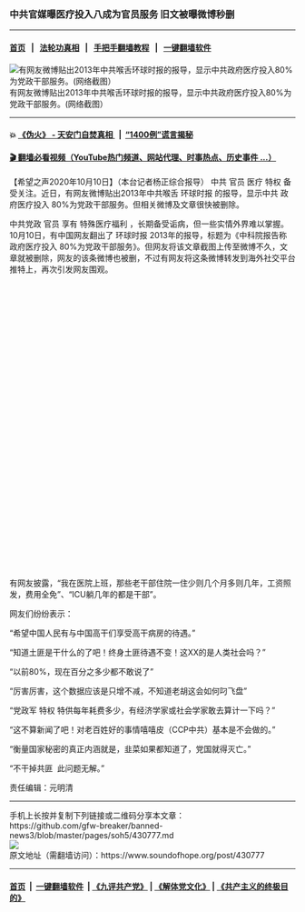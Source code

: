 ### 中共官媒曝医疗投入八成为官员服务 旧文被曝微博秒删
------------------------

#### [首页](https://github.com/gfw-breaker/banned-news3/blob/master/README.md) &nbsp;&nbsp;|&nbsp;&nbsp; [法轮功真相](https://github.com/begood0513/basic/blob/master/README.md)  &nbsp;&nbsp;|&nbsp;&nbsp; [手把手翻墙教程](https://github.com/gfw-breaker/guides/wiki)  &nbsp;&nbsp;|&nbsp;&nbsp; [一键翻墙软件](https://github.com/gfw-breaker/nogfw/blob/master/README.md)  



<div><img alt="有网友微博贴出2013年中共喉舌环球时报的报导，显示中共政府医疗投入80%为党政干部服务。(网络截图）" src="https://img.soundofhope.org/2020-10/1602378670416.jpg"/>
<br/><figcaption class="caption">
 有网友微博贴出2013年中共喉舌环球时报的报导，显示中共政府医疗投入80%为党政干部服务。(网络截图）
</figcaption></div><hr/>

#### 💥 [《伪火》 - 天安门自焚真相 ](http://158.247.195.190:10000/videos/blog/weihuo.html)&nbsp; |&nbsp; [“1400例”谎言揭秘  ](http://158.247.195.190:10000/videos/blog/jiexi1400.html)

#### [ 🎬  翻墙必看视频（YouTube热门频道、网站代理、时事热点、历史事件 ...）](https://github.com/gfw-breaker/links/blob/master/banned.md)

<div><div class="Content__Wrapper sc-1bvya0-0 grZQxZ">
 <p class="meta-top">
  <span class="meta">
   【希望之声2020年10月10日】（本台记者杨正综合报导）
  </span>
  中共
  <ok href="/term/3988">
   官员
  </ok>
  医疗
  <ok href="/term/3699">
   特权
  </ok>
  备受关注。近日，有网友微博贴出2013年中共喉舌
  <ok href="/term/1266">
   环球时报
  </ok>
  的报导，显示中共
  <ok href="/term/394777">
   政府医疗投入
  </ok>
  80%为党政干部服务。但相关微博及文章很快被删除。
 </p>
 <p>
  中共党政
  <ok href="/term/3988">
   官员
  </ok>
  享有
  <ok href="/term/394774">
   特殊医疗福利
  </ok>
  ，长期备受诟病，但一些实情外界难以掌握。10月10日，有中国网友翻出了
  <ok href="/term/1266">
   环球时报
  </ok>
  2013年的报导，标题为《中科院报告称
  <ok href="/term/394777">
   政府医疗投入
  </ok>
  80%为党政干部服务》。但网友将该文章截图上传至微博不久，文章就被删除，网友的该条微博也被删，不过有网友将这条微博转发到海外社交平台推特上，再次引发网友围观。
 </p>
 <div class="soh-embed">
  <div class="soh-embed-inner">
   <div class="iframely-embed" style="max-width: 550px;">
    <div class="iframely-responsive" style="padding-bottom: 100%;">
    </div>
   </div>
  </div>
 </div>
 <p>
  有网友披露，“我在医院上班，那些老干部住院一住少则几个月多则几年，工资照发，费用全免”、“ICU躺几年的都是干部”。
 </p>
 <p>
  网友们纷纷表示：
 </p>
 <p>
  “希望中国人民有与中国高干们享受高干病房的待遇。”
 </p>
 <p>
  “知道土匪是干什么的了吧！终身土匪待遇不变！这XX的是人类社会吗？”
 </p>
 <p>
  “以前80%，现在百分之多少都不敢说了”
 </p>
 <p>
  “厉害厉害，这个数据应该是只增不减，不知道老胡这会如何叼飞盘”
 </p>
 <p>
  “党政军
  <ok href="/term/3699">
   特权
  </ok>
  特供每年耗费多少，有经济学家或社会学家敢去算计一下吗？”
 </p>
 <p>
  “这不算新闻了吧！对老百姓好的事情嘻嘻皮（CCP中共）基本是不会做的。”
 </p>
 <p>
  “衡量国家秘密的真正内涵就是，韭菜如果都知道了，党国就得灭亡。”
 </p>
 <p>
  “不干掉共匪  此问题无解。”
 </p>
 <p class="meta-btm">
  责任编辑：元明清
 </p>
</div>
</div>
<hr/>
手机上长按并复制下列链接或二维码分享本文章：<br/>
https://github.com/gfw-breaker/banned-news3/blob/master/pages/soh5/430777.md <br/>
<a href='https://github.com/gfw-breaker/banned-news3/blob/master/pages/soh5/430777.md'><img src='https://github.com/gfw-breaker/banned-news3/blob/master/pages/soh5/430777.md.png'/></a> <br/>
原文地址（需翻墙访问）：https://www.soundofhope.org/post/430777


------------------------
#### [首页](https://github.com/gfw-breaker/banned-news3/blob/master/README.md) &nbsp;|&nbsp; [一键翻墙软件](https://github.com/gfw-breaker/nogfw/blob/master/README.md) &nbsp;| [《九评共产党》](https://github.com/gfw-breaker/9ping.md/blob/master/README.md#九评之一评共产党是什么) | [《解体党文化》](https://github.com/gfw-breaker/jtdwh.md/blob/master/README.md) | [《共产主义的终极目的》](https://github.com/gfw-breaker/gczydzjmd.md/blob/master/README.md)


<img src='http://gfw-breaker.win/banned-news3/pages/soh5/430777.md' width='0px' height='0px'/>